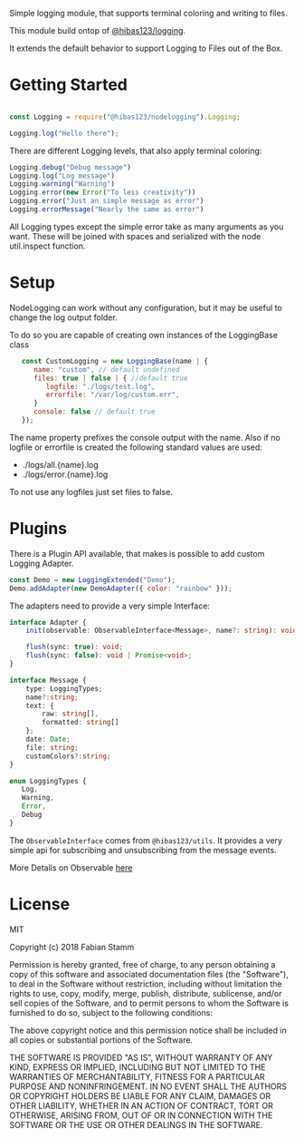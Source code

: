 Simple logging module, that supports terminal coloring and writing to files.

This module build ontop of [@hibas123/logging](https://www.npmjs.com/package/@hibas123/utils).

It extends the default behavior to support Logging to Files out of the Box.

# Getting Started

``` javascript

const Logging = require("@hibas123/nodelogging").Logging;

Logging.log("Hello there");

```

There are different Logging levels, that also apply terminal coloring:

``` javascript
Logging.debug("Debug message")
Logging.log("Log message")
Logging.warning("Warning")
Logging.error(new Error("To less creativity"))
Logging.error("Just an simple message as error")
Logging.errorMessage("Nearly the same as error")
```

All Logging types except the simple error take as many arguments as you want. These will be joined with spaces and serialized with the node util.inspect function. 

# Setup

NodeLogging can work without any configuration, but it may be useful to change the log output folder.

To do so you are capable of creating own instances of the LoggingBase class

``` javascript
   const CustomLogging = new LoggingBase(name | {
      name: "custom", // default undefined
      files: true | false | { //default true
         logfile: "./logs/test.log",
         errorfile: "/var/log/custom.err",
      }
      console: false // default true
   });
```

The name property prefixes the console output with the name. Also if no logfile or errorfile is created the following standard values are used:

- ./logs/all.{name}.log
- ./logs/error.{name}.log

To not use any logfiles just set files to false.

# Plugins

There is a Plugin API available, that makes is possible to add custom Logging Adapter.

``` javascript
const Demo = new LoggingExtended("Demo");
Demo.addAdapter(new DemoAdapter({ color: "rainbow" }));
```

The adapters need to provide a very simple Interface:

``` typescript
interface Adapter {
    init(observable: ObservableInterface<Message>, name?: string): void | Promise<void>;

    flush(sync: true): void;
    flush(sync: false): void | Promise<void>;
}

interface Message {
    type: LoggingTypes;
    name?:string;
    text: {
    	raw: string[],
    	formatted: string[]
    };
    date: Date;
    file: string;
    customColors?:string;
}

enum LoggingTypes {
   Log,
   Warning,
   Error,
   Debug
}
```

The `ObservableInterface` comes from `@hibas123/utils`. It provides a very simple api for subscribing and unsubscribing from the message events.

More Details on Observable [here](https://git.stamm.me/OpenServer/Utils)

# License 
MIT

Copyright (c) 2018 Fabian Stamm

Permission is hereby granted, free of charge, to any person obtaining a copy of this software and associated documentation files (the "Software"), to deal in the Software without restriction, including without limitation the rights to use, copy, modify, merge, publish, distribute, sublicense, and/or sell copies of the Software, and to permit persons to whom the Software is furnished to do so, subject to the following conditions:

The above copyright notice and this permission notice shall be included in all copies or substantial portions of the Software.

THE SOFTWARE IS PROVIDED "AS IS", WITHOUT WARRANTY OF ANY KIND, EXPRESS OR IMPLIED, INCLUDING BUT NOT LIMITED TO THE WARRANTIES OF MERCHANTABILITY, FITNESS FOR A PARTICULAR PURPOSE AND NONINFRINGEMENT. IN NO EVENT SHALL THE AUTHORS OR COPYRIGHT HOLDERS BE LIABLE FOR ANY CLAIM, DAMAGES OR OTHER LIABILITY, WHETHER IN AN ACTION OF CONTRACT, TORT OR OTHERWISE, ARISING FROM, OUT OF OR IN CONNECTION WITH THE SOFTWARE OR THE USE OR OTHER DEALINGS IN THE SOFTWARE. 